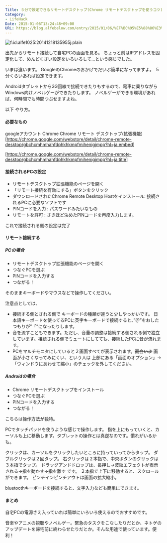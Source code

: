 ```yaml
---
Title: ５分で設定できるリモートデスクトップ(Chrome リモートデスクトップを使うコツ)
Category:
- LifeHack
Date: 2015-01-06T13:24:48+09:00
URL: https://blog.alfebelow.com/entry/2015/01/06/%EF%BC%95%E5%88%86%E3%81%A7%E8%A8%AD%E5%AE%9A%E3%81%A7%E3%81%8D%E3%82%8B%E3%83%AA%E3%83%A2%E3%83%BC%E3%83%88%E3%83%87%E3%82%B9%E3%82%AF%E3%83%88%E3%83%83%E3%83%97%28Chrome_%E3%83%AA%E3%83%A2%E3%83%BC%E3%83%88
---
```


<p><span itemscope itemtype="http://schema.org/Photograph"><img src="http://cdn-ak.f.st-hatena.com/images/fotolife/a/alfe1025/20141218/20141218135955.jpg" alt="f:id:alfe1025:20141218135955j:plain" title="f:id:alfe1025:20141218135955j:plain" class="hatena-fotolife" itemprop="image"></span></p>


出先からリモート接続して自宅PCの画面を見る。
ちょっと前はIPアドレスを固定化して、めんどくさい設定をいろいろして...という感じでした。

いまは違います。
GoogleのChromeのおかげでだいぶ簡単になってますよ。
５分くらいあれば設定できます。

Androidタブレットから3G回線で接続できたりもするので、電車に乗りながらWindows向けノベルゲーができたりします。
ノベルゲーができる環境があれば、何時間でも時間つぶせますよね。

以下 やり方。



<!-- more -->


#### 必要なもの
googleアカウント
Chrome
Chrome リモート デスクトップ(拡張機能)
[https://chrome.google.com/webstore/detail/chrome-remote-desktop/gbchcmhmhahfdphkhkmpfmihenigjmpp?hl=ja:embed]

[https://chrome.google.com/webstore/detail/chrome-remote-desktop/gbchcmhmhahfdphkhkmpfmihenigjmpp?hl=ja:title]




#### 接続されるPCの設定


* リモートデスクトップ拡張機能のページを開く
* 「リモート接続を有効にする」ボタンをクリック
* ダウンロードされたChrome Remote Desktop Hostをインストール: 接続されるPCに必要なソフトです
* PINコードを入力 : パスワードみたいなもの
* リモートを許可 : さきほど決めたPINコードを再度入力します。

これで接続される側の設定は完了


#### リモート接続する
##### PCの場合

* リモートデスクトップ拡張機能のページを開く
* つなぐPCを選ぶ
* PINコードを入力する
* つながる！

そのままキーボードやマウスなどで操作してください。

注意点としては、

* 接続する側とされる側で キーボードの種類が違うと少しやっかいです。
日本語キーボードを使ってるPCに英字キーボードで接続すると、”＠”をおしたつもりが”「”になったりします。
* 音を流すこともできます。ただし、音量の調整は接続する側される側で独立しています。接続される側でミュートにしてても、接続したPCに音が流れます。
* PCをマルチモニタにしていると２画面すべてが表示されます。<s>面白いよ</s> 画面が小さくなってみにくい、という人は 上部にある「画面のオプション」→「ウィンドウにあわせて縮小」のチェックを外してください。


##### Androidの場合
* Chrome リモートデスクトップをインストール
* つなぐPCを選ぶ
* PINコードを入力する
* つながる！

こちらは操作方法が独特。

PCでタッチパッドを使うような感じで操作します。
指を上にもっていくと、カーソルも上に移動します。タブレットの操作とは真逆なのです。慣れがいるかも。

クリックは、カーソルをクリックしたいところに持っていってからタップ。
ダブルクリックは２回タップ。
右クリックは２本指で、中央ボタンのクリックは３本指でタップ。
ドラッグアンドドロップは、長押し→波紋エフェクトが表示される→指を動かす→指を離す です。
２本指で上下に移動すると、スクロールができます。
ピンチインピンチアウトは画面の拡大縮小。

bluetoothキーボードを接続すると、文字入力なども簡単にできます。

#### まとめ
自宅PCの電源さえ入っていれば簡単にいろいろ使えるのでおすすめです。

音楽やアニメの視聴やノベルゲー。緊急のタスクをこなしたりだとか、ネトゲのアップデートを帰宅前に終わらせたりだとか。そんな用途で使っています。便利！
